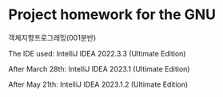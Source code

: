 # Project homework for the GNU 
객체지향프로그래밍(001분반)

The IDE used: IntelliJ IDEA 2022.3.3 (Ultimate Edition)

After March 28th: IntelliJ IDEA 2023.1 (Ultimate Edition)

After May 21th: IntelliJ IDEA 2023.1.2 (Ultimate Edition)
